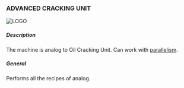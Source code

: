 ### ADVANCED CRACKING UNIT

![LOGO](https://cdn.discordapp.com/attachments/916393114166525974/927967084653199482/ADV_CRACKING.png)

##### Description

The machine is analog to Oil Cracking Unit. Can work with [parallelism](/wiki/mechanics#parallelism).

##### General

Performs all the recipes of analog.
